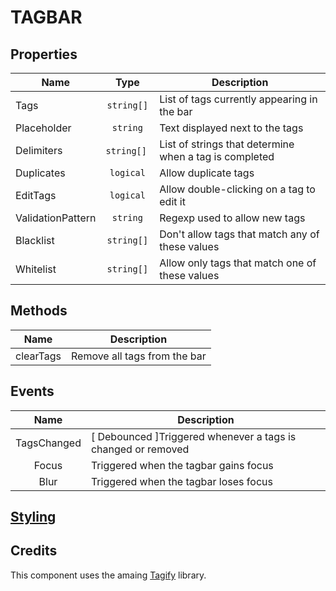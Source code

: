 # TAGBAR

## Properties

| Name 	    | Type  | Description                       |
|-------	|:-:	|------------------------------	|
| Tags     	| `string[]`| List of tags currently appearing in the bar 	|
| Placeholder  | `string`	| Text displayed next to the tags                       	|
| Delimiters | `string[]` | List of strings that determine when a tag is completed
| Duplicates | `logical` | Allow duplicate tags 
| EditTags | `logical` | Allow double-clicking on a tag to edit it
| ValidationPattern | `string` | Regexp used to allow new tags
| Blacklist | `string[]` | Don't allow tags that match any of these values
| Whitelist | `string[]` | Allow only tags that match one of these values

## Methods

| Name  	| Description   	|
|:-:	|---	|
| clearTags   	| Remove all tags from the bar |

## Events

| Name  	| Description   	|
|:-:	|---	|
| TagsChanged   	| [ Debounced ]Triggered whenever a tags is changed or removed |
| Focus   	| Triggered when the tagbar gains focus |
| Blur   	| Triggered when the tagbar loses focus |


## [Styling](../styling.md) 


## Credits

This component uses the amaing [Tagify](https://github.com/yairEO/tagify) library.